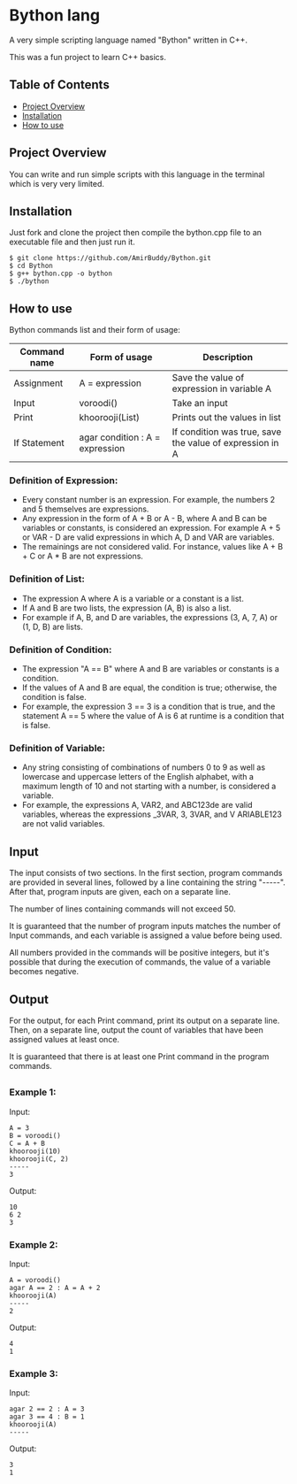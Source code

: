 # Bython lang

A very simple scripting language named "Bython" written in C++.

This was a fun project to learn C++ basics.

## Table of Contents

- [Project Overview](#project-overview)
- [Installation](#installation)
- [How to use](#how-to-use)

## Project Overview

You can write and run simple scripts with this language in the terminal which is very very limited.

## Installation

Just fork and clone the project then compile the bython.cpp file to an executable file and then just run it.
```shell
$ git clone https://github.com/AmirBuddy/Bython.git
$ cd Bython
$ g++ bython.cpp -o bython
$ ./bython
```

## How to use

Bython commands list and their form of usage:

| **Command name** |         **Form of usage**        |                     **Description**                    |
|------------------|----------------------------------|--------------------------------------------------------|
|    Assignment    |           A = expression	        |      Save the value of expression in variable A        |
|       Input      |             voroodi()            |                      Take an input                     |
|       Print      |           khoorooji(List)        |              Prints out the values in list             |
|   If Statement   | agar condition : A = expression  |If condition was true, save the value of expression in A|

### Definition of Expression:

- Every constant number is an expression. For example, the numbers 2 and 5 themselves are expressions.
- Any expression in the form of A + B or A - B, where A and B can be variables or constants, is considered an expression. For example A + 5 or VAR - D are valid expressions in which A, D and VAR are variables.
- The remainings are not considered valid. For instance, values like A + B + C or A * B are not expressions.

### Definition of List:

- The expression A where A is a variable or a constant is a list.
- If A and B are two lists, the expression (A, B) is also a list.
- For example if A, B, and D are variables, the expressions (3, A, 7, A) or (1, D, B) are lists.

### Definition of Condition:

- The expression "A == B" where A and B are variables or constants is a condition.
- If the values of A and B are equal, the condition is true; otherwise, the condition is false.
- For example, the expression 3 == 3 is a condition that is true, and the statement A == 5 where the value of A is 6 at runtime is a condition that is false.

### Definition of Variable:

- Any string consisting of combinations of numbers 0 to 9 as well as lowercase and uppercase letters of the English alphabet, with a maximum length of 10 and not starting with a number, is considered a variable.
- For example, the expressions A, VAR2, and ABC123de are valid variables, whereas the expressions _3VAR, 3, 3VAR, and V ARIABLE123 are not valid variables.

## Input

The input consists of two sections. In the first section, program commands are provided in several lines, followed by a line containing the string "-----". After that, program inputs are given, each on a separate line.

The number of lines containing commands will not exceed 50.

It is guaranteed that the number of program inputs matches the number of Input commands, and each variable is assigned a value before being used.

All numbers provided in the commands will be positive integers, but it's possible that during the execution of commands, the value of a variable becomes negative.

## Output

For the output, for each Print command, print its output on a separate line. Then, on a separate line, output the count of variables that have been assigned values at least once.

It is guaranteed that there is at least one Print command in the program commands.

##

### Example 1:

Input:
```
A = 3
B = voroodi()
C = A + B
khoorooji(10)
khoorooji(C, 2)
-----
3
```
Output:
```
10
6 2
3
```

### Example 2:

Input:
```
A = voroodi()
agar A == 2 : A = A + 2
khoorooji(A)
-----
2
```
Output:
```
4
1
```

### Example 3:

Input:
```
agar 2 == 2 : A = 3
agar 3 == 4 : B = 1
khoorooji(A)
-----
```
Output:
```
3
1
```
